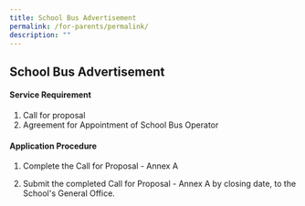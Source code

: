 ```yaml
---
title: School Bus Advertisement
permalink: /for-parents/permalink/
description: ""
---
```

<h2>School Bus Advertisement</h2>

<h4>Service Requirement</h4>

1. Call for proposal
2. Agreement for Appointment of School Bus Operator

<h4>Application Procedure</h4>

1.  Complete the Call for Proposal - Annex A

3.  Submit the completed Call for Proposal - Annex A by closing date, to the School's General Office.